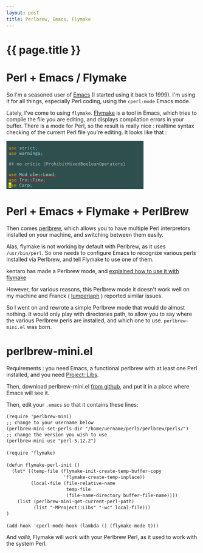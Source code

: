 ```yaml
---
layout: post
title: Perlbrew, Emacs, Flymake
---
```


# {{ page.title }}

Perl + Emacs / Flymake
======================

So I'm a seasoned user of [Emacs](http://www.gnu.org/software/emacs/) (I
started using it back to 1999). I'm using it for all things, especially Perl
coding, using the `cperl-mode` Emacs mode.

Lately, I've come to using `flymake`.
[Flymake](http://flymake.sourceforge.net/) is a tool in Emacs, which tries to
compile the file you are editing, and displays compilation errors in your
buffer. There is a mode for Perl, so the result is really nice : realtime
syntax checking of the current Perl file you're editing. It looks like that :

![Perl and Flymake in Emacs](/images/perl_flymake.png 'Perl and Flymake in Emacs')

Perl + Emacs + Flymake + PerlBrew
=================================

Then comes [perlbrew](http://search.cpan.org/perldoc?App::perlbrew), which
allows you to have multiple Perl interpretors installed on your machine, and
switching between them easily.

Alas, flymake is not working by default with Perlbrew, as it uses
`/usr/bin/perl`. So one needs to configure Emacs to recognize various perls
installed via Perlbrew, and tell Flymake to use one of them.

kentaro has made a Perlbrew mode, and [explained how to use it with
flymake](http://d.hatena.ne.jp/antipop/20110413/1302671667)

However, for various reasons, this Perlbrew mode it doesn't work well on my
machine and Franck ( [lumperjaph](http://lumberjaph.net/) ) reported similar
issues.

So I went on and rewrote a simple Perlbrew mode that would do almost nothing.
It would only play with directories path, to allow you to say where the various
Perlbrew perls are installed, and which one to use. `perlbrew-mini.el` was
born.

perlbrew-mini.el
================

Requirements : you need Emacs, a functional perlbrew with at least one Perl
installed, and you need
[Project::Libs](http://search.cpan.org/perldoc?Project::Libs).

Then, download perlbrew-mini.el [from
github](https://github.com/dams/perlbrew-mini.el), and put it in a place where
Emacs will see it.

Then, edit your `.emacs` so that it contains these lines:

    (require 'perlbrew-mini)
    ;; change to your username below
    (perlbrew-mini-set-perls-dir "/home/uername/perl5/perlbrew/perls/")
    ;; change the version you wish to use
    (perlbrew-mini-use "perl-5.12.2")
    
    (require 'flymake)
    
    (defun flymake-perl-init ()
      (let* ((temp-file (flymake-init-create-temp-buffer-copy
                         'flymake-create-temp-inplace))
             (local-file (file-relative-name
                          temp-file
                          (file-name-directory buffer-file-name))))
        (list (perlbrew-mini-get-current-perl-path)
              (list "-MProject::Libs" "-wc" local-file)))
    )
    
    (add-hook 'cperl-mode-hook (lambda () (flymake-mode t)))

And _voilà_, Flymake will work with your Perlbrew Perl, as it used to work with
the system Perl.